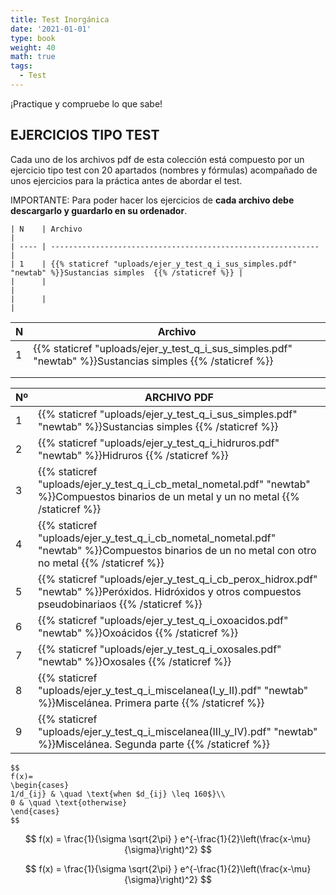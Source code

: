 ```yaml
---
title: Test Inorgánica
date: '2021-01-01'
type: book
weight: 40
math: true
tags:
  - Test
---
```


¡Practique y compruebe lo que sabe!

<!--more-->

## EJERCICIOS TIPO TEST

Cada uno de los archivos pdf de esta colección está compuesto por un ejercicio tipo test con 20 apartados (nombres y fórmulas) acompañado de unos ejercicios para la práctica antes de abordar el test.

IMPORTANTE: Para poder hacer los ejercicios de **cada archivo debe descargarlo y guardarlo en su ordenador**.

```
| N    | Archivo                                                      |
| ---- | ------------------------------------------------------------ |
| 1    | {{% staticref "uploads/ejer_y_test_q_i_sus_simples.pdf" "newtab" %}}Sustancias simples  {{% /staticref %}} |
|      |                                                              |
|      |                                                              |
```



| N    | Archivo                                                      |
| ---- | ------------------------------------------------------------ |
| 1    | {{% staticref "uploads/ejer_y_test_q_i_sus_simples.pdf" "newtab" %}}Sustancias simples  {{% /staticref %}} |
|      |                                                              |
|      |                                                              |



| Nº   | ARCHIVO PDF                                                  |
| ---- | ------------------------------------------------------------ |
| 1    | {{% staticref "uploads/ejer_y_test_q_i_sus_simples.pdf" "newtab" %}}Sustancias simples  {{% /staticref %}} |
| 2    | {{% staticref "uploads/ejer_y_test_q_i_hidruros.pdf" "newtab" %}}Hidruros   {{% /staticref %}} |
| 3    | {{% staticref "uploads/ejer_y_test_q_i_cb_metal_nometal.pdf" "newtab" %}}Compuestos binarios de un metal y un no metal  {{% /staticref %}} |
| 4    | {{% staticref "uploads/ejer_y_test_q_i_cb_nometal_nometal.pdf" "newtab" %}}Compuestos binarios de un no metal con otro no metal   {{% /staticref %}} |
| 5    | {{% staticref "uploads/ejer_y_test_q_i_cb_perox_hidrox.pdf" "newtab" %}}Peróxidos. Hidróxidos y otros compuestos pseudobinariaos  {{% /staticref %}} |
| 6    | {{% staticref "uploads/ejer_y_test_q_i_oxoacidos.pdf" "newtab" %}}Oxoácidos  {{% /staticref %}} |
| 7    | {{% staticref "uploads/ejer_y_test_q_i_oxosales.pdf" "newtab" %}}Oxosales  {{% /staticref %}} |
| 8    | {{% staticref "uploads/ejer_y_test_q_i_miscelanea(I_y_II).pdf" "newtab" %}}Miscelánea. Primera parte   {{% /staticref %}} |
| 9    | {{% staticref "uploads/ejer_y_test_q_i_miscelanea(III_y_IV).pdf" "newtab" %}}Miscelánea. Segunda parte   {{% /staticref %}} |



```
$$
f(x)=
\begin{cases}
1/d_{ij} & \quad \text{when $d_{ij} \leq 160$}\\ 
0 & \quad \text{otherwise}
\end{cases}
$$
```

$$
f(x) = \frac{1}{\sigma \sqrt{2\pi} } e^{-\frac{1}{2}\left(\frac{x-\mu}{\sigma}\right)^2}
$$

$$
f(x) = \frac{1}{\sigma \sqrt{2\pi} } e^{-\frac{1}{2}\left(\frac{x-\mu}{\sigma}\right)^2}
$$
